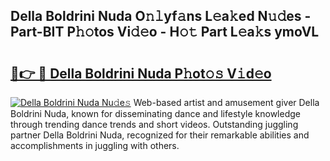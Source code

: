## Della Boldrini Nuda O𝚗𝚕yf𝚊ns L𝚎a𝚔ed N𝚞𝚍es - Part-BIT P𝚑𝚘tos Vi𝚍𝚎o - H𝚘𝚝 Part L𝚎a𝚔s ymoVL

# <h2><a href="http://kf0iqx.oniu.top/?m=Della+Boldrini+Nuda">🔗👉 🔴 Della Boldrini Nuda P𝚑ot𝚘𝚜 V𝚒d𝚎o</a></h2>

[![Della Boldrini Nuda Nu𝚍e𝚜](https://i.imgur.com/0qMVB7G.gif)](http://kf0iqx.oniu.top/?m=Della+Boldrini+Nuda)
Web-based artist and amusement giver Della Boldrini Nuda, known for disseminating dance and lifestyle knowledge through trending dance trends and short videos. Outstanding juggling partner Della Boldrini Nuda, recognized for their remarkable abilities and accomplishments in juggling with others.  
